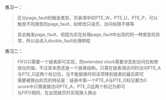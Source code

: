 练习一：
> 区分page_fault的触发类型，页表項中的PTE_W，PTE_U，PTE_P，可以触发不同类型的page_fault，如修改只读页，访问权限不够等  
  
> 其会触发page_fault，但因为实在处理page_fault中出现的同一种类型的异常，所以会进入double_fault处理例程

练习二：
> FIFO只需要一个链表即可实现，而extended clock需要涉及到访问位和修改位的值。不过其本质还是一个链表结构，只需在链表項访问时访问PTE_A与PTE_D这两个标记位，当不能替换时将该项移到链表的最后即可  
需要被换出的页的特征是：链表中第一个PTE_A与PTE_D标记都为0  
ucore中只需直接访问PTE_A，PTE_D这两个标记为即可  
与FIFO相同，在出现缺页时实现换入换出

